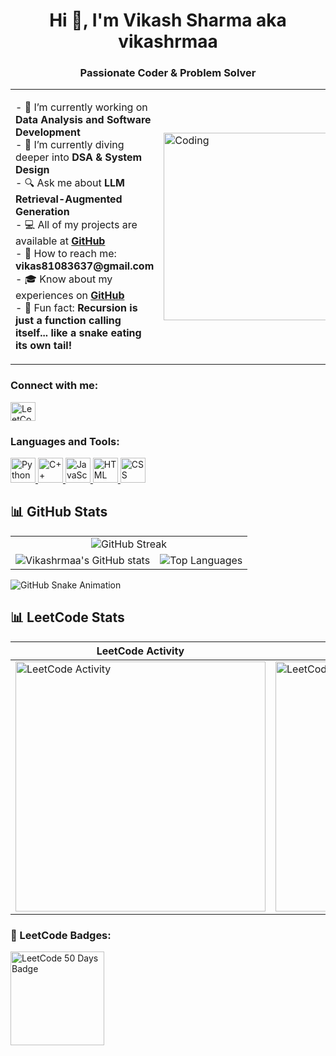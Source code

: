 <h1 align="center">Hi 👋, I'm Vikash Sharma aka vikashrmaa</h1>
<h3 align="center">Passionate Coder & Problem Solver</h3>

<table>
  <tr>
    <td>
      <p>
        - 💙 I’m currently working on <strong>Data Analysis and Software Development</strong><br>
        - 🌱 I’m currently diving deeper into <strong>DSA & System Design</strong><br>
        - 🔍 Ask me about <strong>LLM Retrieval-Augmented Generation</strong><br>
        - 💻 All of my projects are available at <a href="https://github.com/vikashrmaa"><strong>GitHub</strong></a><br>
        - 💎 How to reach me: <strong>vikas81083637@gmail.com</strong><br>
        - 🎓 Know about my experiences on <a href="https://github.com/vikashrmaa"><strong>GitHub</strong></a><br>
        - 🚀 Fun fact: <strong>Recursion is just a function calling itself... like a snake eating its own tail!</strong>
      </p>
    </td>
    <td>
      <img src="https://cdn.dribbble.com/users/1059583/screenshots/4171367/coding-freak.gif" alt="Coding" width="300" />
    </td>
  </tr>
</table>

<h3>Connect with me:</h3>
<p>
  <a href="https://leetcode.com/u/vikashrma/" target="_blank">
    <img src="https://raw.githubusercontent.com/rahuldkjain/github-profile-readme-generator/master/src/images/icons/Social/leet-code.svg" alt="LeetCode" height="30" width="40" />
  </a>
</p>

<h3>Languages and Tools:</h3>
<p>
  <a href="https://www.python.org" target="_blank" rel="noreferrer">
    <img src="https://cdn.jsdelivr.net/gh/devicons/devicon/icons/python/python-original.svg" alt="Python" width="40" height="40" />
  </a>
  <a href="https://www.w3schools.com/cpp/" target="_blank" rel="noreferrer">
    <img src="https://cdn.jsdelivr.net/gh/devicons/devicon/icons/cplusplus/cplusplus-original.svg" alt="C++" width="40" height="40" />
  </a>
  <a href="https://developer.mozilla.org/en-US/docs/Web/JavaScript" target="_blank" rel="noreferrer">
    <img src="https://cdn.jsdelivr.net/gh/devicons/devicon/icons/javascript/javascript-original.svg" alt="JavaScript" width="40" height="40" />
  </a>
  <a href="https://developer.mozilla.org/en-US/docs/Web/HTML" target="_blank" rel="noreferrer">
    <img src="https://cdn.jsdelivr.net/gh/devicons/devicon/icons/html5/html5-original.svg" alt="HTML" width="40" height="40" />
  </a>
  <a href="https://developer.mozilla.org/en-US/docs/Web/CSS" target="_blank" rel="noreferrer">
    <img src="https://cdn.jsdelivr.net/gh/devicons/devicon/icons/css3/css3-original.svg" alt="CSS" width="40" height="40" />
  </a>
</p>

## 📊 GitHub Stats

<table>
    <td align="center" colspan="2">
      <img src="https://nirzak-streak-stats.vercel.app?user=vikashrmaa&theme=dark&hide_border=true&card_width=800" alt="GitHub Streak" />
    </td>
  </tr>
  <tr>
    <td align="center">
      <img src="https://github-readme-stats.vercel.app/api?username=vikashrmaa&theme=dark&hide=issues&show_icons=true&rank_icon=github" alt="Vikashrmaa's GitHub stats" />
    </td>
    <td align="center">
      <img src="https://github-readme-stats.vercel.app/api/top-langs/?username=vikashrmaa&layout=compact&theme=dark" alt="Top Languages" />
    </td>
  </tr>
</table>

<picture>
  <source media="(prefers-color-scheme: dark)" srcset="dist/github-snake-dark.svg" />
  <source media="(prefers-color-scheme: light)" srcset="dist/github-snake.svg" />
  <img alt="GitHub Snake Animation" src="dist/github-snake.svg" />
</picture>

## 📊 LeetCode Stats

| LeetCode Activity | LeetCode Heatmap |
|-------------------|-----------------|
| <img src="https://leetcard.jacoblin.cool/vikashrma?theme=dark&ext=activity&height=400" width="400" alt="LeetCode Activity" /> | <img src="https://leetcard.jacoblin.cool/vikashrma?theme=dark&ext=heatmap&height=400" width="400" alt="LeetCode Heatmap" /> |

<h3>🏅 LeetCode Badges:</h3>
<p>
  <img src="https://assets.leetcode.com/static_assets/others/2550.gif" alt="LeetCode 50 Days Badge" width="150" />
</p>
